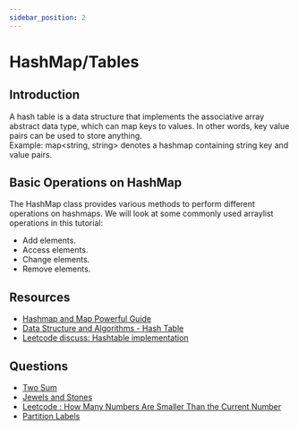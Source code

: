 ```yaml
---
sidebar_position: 2
---
```


# HashMap/Tables

## Introduction

A hash table is a data structure that implements the associative array abstract data type, which can map keys to values. In other words, key value pairs can be used to store anything.  
Example: map<string, string> denotes a hashmap containing string key and value pairs.  

## Basic Operations on HashMap
The HashMap class provides various methods to perform different operations on hashmaps. We will look at some commonly used arraylist operations in this tutorial:

- Add elements.
- Access elements.
- Change elements.
- Remove elements.

## Resources
- [ Hashmap and Map Powerful Guide](https://leetcode.com/discuss/study-guide/1068545/HASH-TABLE-and-MAP-POWERFUL-GUIDE-)
- [ Data Structure and Algorithms - Hash Table](https://www.tutorialspoint.com/data_structures_algorithms/hash_data_structure.htm)
- [ Leetcode discuss: Hashtable implementation](https://leetcode.com/problems/design-hashmap/discuss/?currentPage=1&orderBy=most_votes&query=)

## Questions
- [Two Sum](https://leetcode.com/problems/two-sum/)
- [Jewels and Stones](https://leetcode.com/problems/jewels-and-stones/)
- [Leetcode : How Many Numbers Are Smaller Than the Current Number](https://leetcode.com/problems/how-many-numbers-are-smaller-than-the-current-number/)
- [Partition Labels](https://leetcode.com/problems/partition-labels/)  

